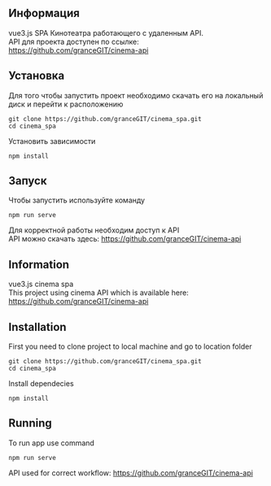 ## Информация
vue3.js SPA Кинотеатра работающего с удаленным API.  
API для проекта доступен по ссылке: https://github.com/granceGIT/cinema-api  

## Установка
Для того чтобы запустить проект необходимо скачать его на локальный диск и перейти к расположению
```
git clone https://github.com/granceGIT/cinema_spa.git
cd cinema_spa
```
Установить зависимости
```
npm install
```

## Запуск
Чтобы запустить используйте команду
```
npm run serve
```
Для корректной работы необходим доступ к API  
API можно скачать здесь: https://github.com/granceGIT/cinema-api  

## Information
vue3.js cinema spa  
This project using cinema API which is available here: https://github.com/granceGIT/cinema-api  

## Installation
First you need to clone project to local machine and go to location folder
```
git clone https://github.com/granceGIT/cinema_spa.git
cd cinema_spa
```
Install dependecies
```
npm install
```

## Running
To run app use command
```
npm run serve
```
API used for correct workflow: https://github.com/granceGIT/cinema-api
